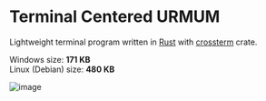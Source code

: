 # Terminal Centered URMUM
Lightweight terminal program written in [Rust](https://www.rust-lang.org/) with [crossterm](https://crates.io/crates/crossterm) crate.

Windows size: **171 KB**  
Linux (Debian) size: **480 KB**  

![image](https://github.com/Moderrek/centered-urmum/assets/16192262/d513a898-1fb7-4a01-be92-a7527122debd)
